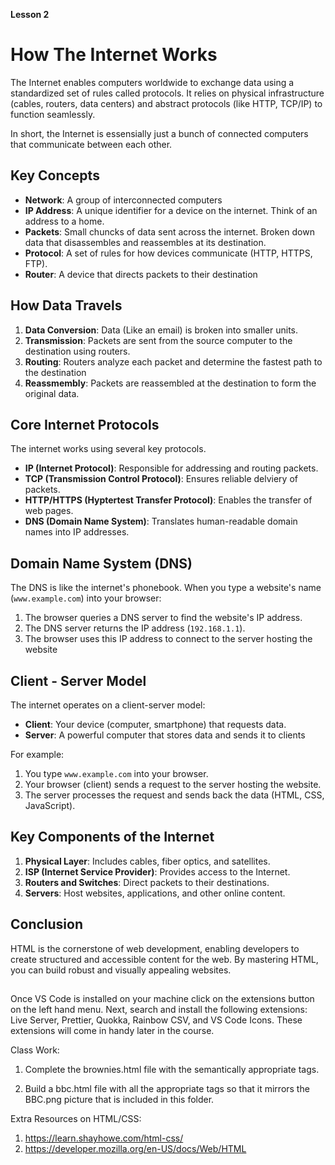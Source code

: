 **Lesson 2**

# How The Internet Works

The Internet enables computers worldwide to exchange data using a standardized set of rules called protocols. It relies on physical infrastructure (cables, routers, data centers) and abstract protocols (like HTTP, TCP/IP) to function seamlessly.

In short, the Internet is essensially just a bunch of connected computers that communicate between each other.

## Key Concepts

* **Network**: A group of interconnected computers
* **IP Address**: A unique identifier for a device on the internet. Think of an address to a home.
* **Packets**: Small chuncks of data sent across the internet. Broken down data that disassembles and reassembles at its destination.
* **Protocol**: A set of rules for how devices communicate (HTTP, HTTPS, FTP).
* **Router**: A device that directs packets to their destination

## How Data Travels

1. **Data Conversion**: Data (Like an email) is broken into smaller units.
2. **Transmission**: Packets are sent from the source computer to the destination using routers.
3. **Routing**: Routers analyze each packet and determine the fastest path to the destination
4. **Reassmembly**: Packets are reassembled at the destination to form the original data.

## Core Internet Protocols

The internet works using several key protocols.

* **IP (Internet Protocol)**: Responsible for addressing and routing packets.
* **TCP (Transmission Control Protocol)**: Ensures reliable delviery of packets.
* **HTTP/HTTPS (Hyptertest Transfer Protocol)**: Enables the transfer of web pages.
* **DNS (Domain Name System)**: Translates human-readable domain names into IP addresses.

## Domain Name System (DNS)

The DNS is like the internet's phonebook. When you type a website's name (`www.example.com`) into your browser:

1. The browser queries a DNS server to find the website's IP address.
2. The DNS server returns the IP address (`192.168.1.1`).
3. The browser uses this IP address to connect to the server hosting the website

## Client - Server Model

The internet operates on a client-server model:
* **Client**: Your device (computer, smartphone) that requests data.
* **Server**: A powerful computer that stores data and sends it to clients

For example:
1. You type `www.example.com` into your browser.
2. Your browser (client) sends a request to the server hosting the website.
3. The server processes the request and sends back the data (HTML, CSS, JavaScript).

## Key Components of the Internet

1. **Physical Layer**: Includes cables, fiber optics, and satellites.
2. **ISP (Internet Service Provider)**: Provides access to the Internet.
3. **Routers and Switches**: Direct packets to their destinations.
4. **Servers**: Host websites, applications, and other online content.

## Conclusion

HTML is the cornerstone of web development, enabling developers to create structured and accessible content for the web. By mastering HTML, you can build robust and visually appealing websites.

##

Once VS Code is installed on your machine click on the extensions button on the left hand menu. Next, search and install the following extensions: Live Server, Prettier, Quokka, Rainbow CSV, and VS Code Icons. These extensions will come in handy later in the course.

Class Work:

1. Complete the brownies.html file with the semantically appropriate tags.

2. Build a bbc.html file with all the appropriate tags so that it mirrors the BBC.png picture that is included in this folder.

Extra Resources on HTML/CSS:

1. https://learn.shayhowe.com/html-css/
2. https://developer.mozilla.org/en-US/docs/Web/HTML
